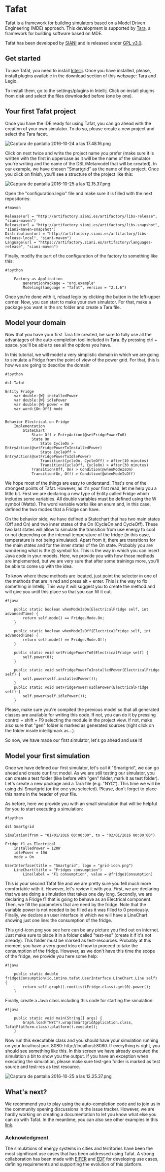 # Tafat #

Tafat is a framework for building simulators based on a Model Driven Engineering (MDE) approach. This development is supported by [Tara](https://bitbucket.org/intino/tara), a framework for building software based on MDE.

Tafat has been developed by [SIANI](http://www.siani.es) and is released under [GPL v3.0](http://www.gnu.org/licenses/gpl-3.0.en.html).

## Get started ##

To use Tafat, you need to install [Intellij](https://www.jetbrains.com/idea/). Once you have installed, please, install plugins available in the download section of this webpage: Tara and Legio.

To install them, go to the settings/plugins in Intellij. Click on install plugins from disk and select the files downloaded before (one by one).

## Your first Tafat project ##

Once you have the IDE ready for using Tafat, you can go ahead with the creation of your own simulator. To do so, please create a new project and select the Tara facet.

![Captura de pantalla 2016-10-24 a las 17.48.16.png](https://bitbucket.org/repo/xyM64b/images/1531657500-Captura%20de%20pantalla%202016-10-24%20a%20las%2017.48.16.png)

Click on next twice and write the project name you prefer (make sure it is written with the first in uppercase as it will be the name of the simulator you're writing and the name of the DSL/Metamodel that will be created). In our example, we have chosen "Smartgrid" as the name of the project. Once you click on finish, you'll see a structure of the project like this:

![Captura de pantalla 2016-10-25 a las 12.15.37.png](https://bitbucket.org/repo/xyM64b/images/682254962-Captura%20de%20pantalla%202016-10-25%20a%20las%2012.15.37.png)

Open the "configuration.legio" file and make sure it is filled with the next repositories:

```
#!maven

Release(url = "http://artifactory.siani.es/artifactory/libs-release", "siani-maven")
Release(url = "http://artifactory.siani.es/artifactory/libs-snapshot", "siani-maven-snapshot")
Distribution(url = "http://artifactory.siani.es/artifactory/libs-release-local", "siani-maven")
Language(url = "https://artifactory.siani.es/artifactory/languages-release", "siani-maven")
```
Finally, modify the part of the configuration of the factory to something like this:

```
#!python

	Factory as Application
		generationPackage = "org.example"
		Modeling(language = "Tafat", version = "2.1.6")
```

Once you're done with it, reload legio by clicking the button in the left-upper corner. Now, you can start to make your own simulator. For that, make a package you want in the src folder and create a Tara file.

## Model your domain ##

Now that you have your first Tara file created, be sure to fully use all the advantages of the auto-completion tool included in Tara. By pressing ctrl + space, you'll be able to see all the options you have.

In this tutorial, we will model a very simplistic domain in which we are going to simulate a Fridge from the point of view of the power grid. For that, this is how we are going to describe the domain:


```
#!python

dsl Tafat

Entity Fridge
	var double:{W} installedPower
	var double:{W} idlePower
	var double:{W} power = 0W
	var word:{On Off} mode


Behavior Electrical on Fridge
	Implementation
		StateChart
			State Off > EntryAction(@setFridgePowerTo0)
			State On
				State CycleOn > EntryAction(@setFridgePowerToInstalledPower)
				State CycleOff > EntryAction(@setFridgePowerToIdlePower)
				Transition(CycleOn, CycleOff) > After(10 minutes)
				Transition(CycleOff, CycleOn) > After(30 minutes)
			Transition(Off, On) > Condition(@whenModeIsOn)
			Transition(On, Off) > Condition(@whenModeIsOff)
```

We hope most of the things are easy to understand. That's one of the strongest points of Tafat. However, as it's your first read, let me help you a little bit. First we are declaring a new type of Entity called Fridge which includes some variables. All double variables must be defined using the W symbol (Watts). The word variable works like an enum and, in this case, defined the two modes that a Fridge can have.

On the behavior side, we have defined a Statechart that has two main states (Off and On) and two inner states of the On (CycleOn and CycleOff). These two last states will allow to simulate the transition from use energy to cool or not depending on the internal temperature of the fridge (in this case, temperature is not being simulated). Apart from it, there are transitions for the main states and for the inner states of the On state. Probably you are wondering what is the @ symbol for. This is the way in which you can insert Java code in your models. Here, we provide you with how those methods are implemented, but we are very sure that after some trainings more, you'll be able to come up with the idea. 

To know where these methods are located, just point the selector in one of the methods that are in red and press alt + enter. This is the way to fix something in Intellij. This way it will suggest you to create the method and will give you until this place so that you can fill it out.


```
#!java

    public static boolean whenModeIsOn(ElectricalFridge self, int advancedTime) {
        return self.mode() == Fridge.Mode.On;
    }

    public static boolean whenModeIsOff(ElectricalFridge self, int advancedTime) {
        return self.mode() == Fridge.Mode.Off;
    }

    public static void setFridgePowerTo0(ElectricalFridge self) {
        self.power(0);
    }

    public static void setFridgePowerToInstalledPower(ElectricalFridge self) {
        self.power(self.installedPower());
    }
    public static void setFridgePowerToIdlePower(ElectricalFridge self) {
        self.power(self.idlePower());
    }
```

Please, make sure you're compiled the previous model so that all generated classes are available for writing this code. If not, you can do it by pressing control + shift + F9 selecting the module in the project view. If not, make also sure that "gen" folder is marked as generated sources (right click on the folder inside intellij/mark as...).

So now, we have made our first simulator, let's go ahead and use it!

## Model your first simulation ##

Once we have defined our first simulator, let's call it "Smartgrid", we can go ahead and create our first model. As we are still testing our simulator, you can create a test folder (like before with "gen" folder, mark it as test folder). Let's create a new package and a Tara file (e.g. "NYC"). This time we will be using dsl Smartgrid (or the one you selected). Please, don't forget to place this name in the header of your file.

As before, here we provide you with an small simulation that will be helpful for you to start executing a simulation:


```
#!python

dsl Smartgrid

Simulation(from = "01/01/2016 00:00:00", to = "02/01/2016 00:00:00")

Fridge f1 as Electrical
	installedPower = 120W
	idlePower = 10W
	mode = On

UserInterface(title = "Smartgrid", logo = "grid-icon.png")
	LineChart(title = "Fridges consumption")
		Line(label = "F1 consumption", value = @fridge1Consumption)
```

This is your second Tafat file and we are pretty sure you fell much more comfortable with it. However, let's review it with you. First, we are declaring that we are doing a simulation that takes one day long. Secondly, we are declaring a Fridge f1 that is going to behave as an Electrical component. Then, we fill the parameters that are need by the fridge. Note that the variable power is not needed to be filled as it was filled to 0 previously. Finally, we declare an user interface in which we will have a LineChart showing just one line: the consumption of the fridge. 

This grid-icon.png you see here can be any picture you find out on internet. Just make sure to place it in a folder called "test-res" (create it if it's not already). This folder must be marked as test-resources. Probably at this moment you have a very good idea of how to proceed to take the consumption of the fridge. However, as we don't have this time the scope of the fridge, we provide you here some help:


```
#!java

    public static double fridge1Consumption(io.intino.tafat.UserInterface.LineChart.Line self) {
        return self.graph().rootList(Fridge.class).get(0).power();
    }
```

Finally, create a Java class including this code for starting the simulation:


```
#!java

    public static void main(String[] args) {
        Graph.load("NYC").wrap(SmartgridApplication.class, TafatPlatform.class).platform().execute();
    }
```

Now run this executable class and you should have your simulation running on your localhost port 8080: http://localhost:8080. If everything is right, you should see something like this. In this screen we have already executed the simulation a bit to show you the output. If you have an exception when executing the simulation, please make sure test-gen folder is marked as test source and test-res as test resource.

![Captura de pantalla 2016-10-25 a las 12.25.37.png](https://bitbucket.org/repo/xyM64b/images/1189086107-Captura%20de%20pantalla%202016-10-25%20a%20las%2012.25.37.png)

## What's next? ##

We recommend you to play using the auto-completion code and to join us in the community opening discussions in the issue tracker. However, we are hardly working on creating a documentation to let you know what else you can do with Tafat. In the meantime, you can also see other examples in this [link](https://bitbucket.org/tafat/).

### Acknowledgment ###

The simulations of energy systems in cities and territories have been the most significant use cases that has been addressed using Tafat. A strong collaboration has been made with [EIFER](http://www.eifer.org/) and [EDF](http://www.edf.fr/) for developing use cases, defining requirements and supporting the evolution of this platform.
